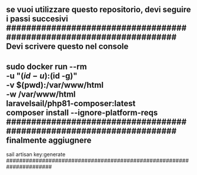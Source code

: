 se vuoi utilizzare questo repositorio, devi seguire i passi succesivi
######################################################################
Devi scrivere questo nel console
---------------------------------
sudo docker run --rm \
-u "$(id -u):$(id -g)" \
-v $(pwd):/var/www/html \
-w /var/www/html \
laravelsail/php81-composer:latest \
composer install --ignore-platform-reqs
######################################################################
finalmente aggiugnere
---------------------------------
sail artisan key:generate
######################################################################
